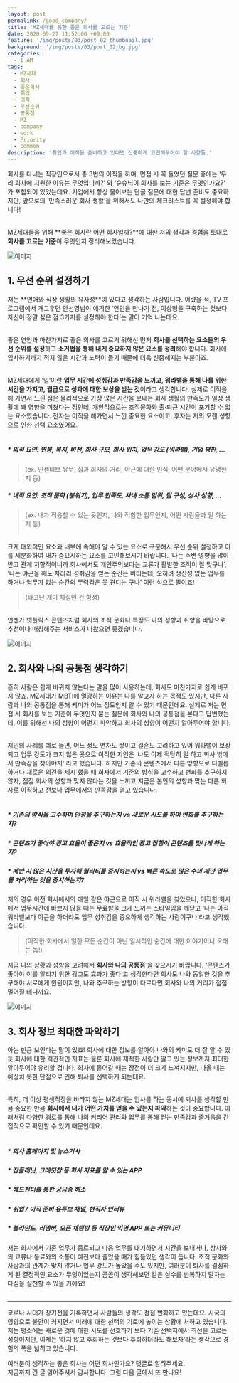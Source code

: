 ```yaml
---
layout: post
permalink: /good_company/
title: 'MZ세대를 위한 좋은 회사를 고르는 기준'
date: 2020-09-27 11:52:00 +09:00
feature: '/img/posts/03/post_02_thumbnail.jpg'
background: '/img/posts/03/post_02_bg.jpg'
categories:
  - I AM
tags:
  - MZ세대
  - 회사
  - 좋은회사
  - 취업
  - 이직
  - 우선순위
  - 공통점
  - MZ
  - company
  - work
  - Priority
  - common
description: '취업과 이직을 준비하고 있다면 신중하게 고민해두어야 할 사항들.'
---
```


<p> 회사를 다니는 직장인으로서 총 3번의 이직을 하며, 면접 시 꼭 들었던 질문 중에는 ‘우리 회사에 지원한 이유는 무엇입니까?’ 와 ‘숲숲님이 회사를 보는 기준은 무엇인가요?’ 가 포함되어 있었는데요. 기업에서 항상 물어보는 단골 질문에 대한 답변 준비도 중요하지만, 앞으로의 ‘만족스러운 회사 생활’을 위해서도 나만의 체크리스트를 꼭 설정해야 합니다! <br><br>

MZ세대들을 위해 **좋은 회사란 어떤 회사일까?**에 대한 저의 생각과 경험을 토대로 **회사를 고르는 기준**이 무엇인지 정리해보았습니다.</p>


![이미지](/img/posts/03/01.jpg)

## 1. 우선 순위 설정하기 <br>

<p>저는 **연애와 직장 생활의 유사성**이 있다고 생각하는 사람입니다. 어렸을 적, TV 프로그램에서 개그우먼 안선영님이 얘기한 ‘연인을 만나기 전, 이상형을 구축하는 것보다 자신이 정말 싫은 점 3가지를 설정해야 한다’는 말이 기억 나는데요. <br><br>

좋은 연인과 마찬가지로 좋은 회사를 고르기 위해선 먼저 **회사를 선택하는 요소들의 우선 순위를 설정**하고 **소거법을 통해 내게 중요하지 않은 요소를 정리**해야 합니다. 회사에 입사하기까지 적지 않은 시간과 노력이 들기 때문에 더욱 신중해지는 부분이죠.<br><br>

MZ세대에게 ‘일’이란 **업무 시간에 성취감과 만족감을 느끼고, 워라밸을 통해 나를 위한 시간을 가지고, 월급으로 성과에 대한 보상을 받는 것**이라고 생각합니다. 실제로 이직을 해 가면서 느낀 점은 물리적으로 가장 많은 시간을 보내는 회사 생활의 만족도가 일상 생활에 꽤 영향을 미쳤다는 점인데, 개인적으로는 조직문화와 출·퇴근 시간이 포기할 수 없는 요소였습니다. 전자는 이직을 해가면서 느낀 중요한 요소이고, 후자는 저의 오랜 성향으로 인한 선택 요소였어요.<br><br>

##### * 외적 요인: 연봉, 복지, 비전, 회사 규모, 회사 위치, 업무 강도 (워라밸), 기업 평판, … <br>
> (ex. 인센티브 유무, 집과 회사의 거리, 야근에 대한 인식, 어떤 분야에서 유명한지 등) <br>

##### * 내적 요인: 조직 문화 (분위기), 업무 만족도, 사내 소통 범위, 팀 구성, 상사 성향, … <br>
> (ex. 내가 적응할 수 있는 곳인지, 나와 적합한 업무인지, 어떤 사람들과 일 하는지 등) <br><br>

크게 대외적인 요소와 내부에 속해야 알 수 있는 요소로 구분해서 우선 순위 설정하고 이를 세분화하여 내가 중요시하는 요소를 고민해보시기 바랍니다. ‘나는 주변 영향을 많이 받고 관계 지향적이니까 회사에서도 개인주의보다는 교류가 활발한 조직이 잘 맞구나’, ‘나는 야근을 해도 차라리 성취감을 얻는 순간은 버티는데, 오히려 생산성 없는 업무를 하거나 업무가 없는 순간의 무력감은 못 견디는 구나’ 이런 식으로 말이죠! <br>
> (타고난 개미 체질인 건 함정) <br><br>

언젠가 넷플릭스 콘텐츠처럼 회사의 조직 문화나 특징도 나의 성향과 취향을 바탕으로 추천이나 매칭해주는 서비스가 나왔으면 좋겠습니다. </p>

![이미지](/img/posts/03/02.jpg)

## 2. 회사와 나의 공통점 생각하기 <br>

<p>흔히 사람은 쉽게 바뀌지 않는다는 말을 많이 사용하는데, 회사도 마찬가지로 쉽게 바뀌지 않죠. MZ세대가 MBTI에 열광하는 이유는 나를 알고자 하는 목적도 있지만, 다른 사람과 나의 공통점을 통해 케미가 어느 정도인지 알 수 있기 때문인데요. 실제로 저는 면접 시 회사를 보는 기준이 무엇인지 묻는 질문에 회사와 나의 공통점을 본다고 답변했는데, 이를 위해선 나의 성향이 어떤지 파악하고 회사의 성향이 어떤지 알아두어야 합니다. <br><br>

지인의 사례를 예로 들면, 어느 정도 연차도 쌓이고 결혼도 고려하고 있어 워라밸이 보장되고 업무 강도가 크지 않은 곳으로 이직한 지인은 ‘나도 이제 적당히 일 하고 회사 밖에서 만족감을 찾아야지’ 라고 했습니다. 하지만 기존의 콘텐츠에서 다른 방향으로 디벨롭하거나 새로운 의견을 제시 했을 때 회사에서 기존의 방식을 고수하고 변화를 추구하지 않자, 점점 회사의 성향과 맞지 않다는 것을 느끼고 지금은 본인의 성향과 맞는 다른 회사로 이직하고 전보다 업무에서의 만족감을 얻고 있습니다. <br><br>

##### * 기존의 방식을 고수하며 안정을 추구하는지 vs 새로운 시도를 하며 변화를 추구하는지? <br>
##### * 콘텐츠가 좋아야 광고 효율이 좋은지 vs 효율적인 광고 집행이 콘텐츠를 빛나게 하는지? <br>
##### * 제안 시 많은 시간을 투자해 퀄리티를 중시하는지 vs 빠른 속도로 많은 수의 제안 업무를 처리하는 것을 중시하는지? <br>

저의 경우 이전 회사에서의 매일 같은 야근으로 이직 시 워라밸을 찾았으나, 이직한 회사에서 업무시간에 바쁘지 않을 때는 무료함을 크게 느끼는 스타일임을 깨닫고 ‘나는 아직 워라밸보다 야근을 하더라도 업무 성취감을 중요하게 생각하는 사람이구나’라고 생각했습니다. <br>
> (이직한 회사에서 일한 모든 순간이 아닌 일시적인 순간에 대한 이야기이니 오해는 놉!) <br>

지금 나의 상황과 성향을 고려해서 **회사와 나의 공통점** 을 찾으시기 바랍니다. ‘콘텐츠가 좋아야 이를 알리기 위한 광고도 효과가 좋다’고 생각한다면 회사도 나와 동일한 것을 추구해야 서로에게 윈윈이지만, 나와 추구하는 방향이 다르다면 회사와 나의 거리가 점점 멀어질 테니까요. </p>

![이미지](/img/posts/03/03.jpg)

## 3. 회사 정보 최대한 파악하기
<p>아는 만큼 보인다는 말이 있죠! 회사에 대한 정보를 알아야 나와의 케미도 더 잘 알 수 있듯 회사에 대한 객관적인 지표는 물론 회사에 재직한 사람만 알고 있는 정보까지 최대한 알아두어야 유리할 겁니다. 회사에 들어갈 때는 장점이 더 크게 느껴지지만, 나올 때는 예상치 못한 단점으로 인해 퇴사를 선택하게 되는데요. <br><br>

특히, 더 이상 평생직장을 바라지 않는 MZ세대는 입사를 하는 동시에 퇴사를 생각할 만큼 중요한 만큼 **회사에서 내가 어떤 가치를 얻을 수 있는지 파악**하는 것이 중요합니다. 아래처럼 다양한 경로를 통해 나의 커리어 관리와 업무를 통해 얻는 만족감과 즐거움을 간접적으로 확인할 수 있기 때문인데요. <br><br>

##### * 회사 홈페이지 및 뉴스기사 <br>
##### * 잡플래닛, 크레딧잡 등 회사 지표를 알 수 있는 APP <br>
##### * 헤드헌터를 통한 궁금증 해소 <br>
##### * 취업 / 이직 준비 유튜브 채널, 현직자 인터뷰 <br>
##### * 블라인드, 리멤버, 오픈 채팅방 등 직장인 익명 APP 또는 커뮤니티 <br>

저는 회사에서 기존 업무가 종료되고 다음 업무를 대기하면서 시간을 보내거나, 상사와의 교류나 동료와의 소통이 예전보다 줄었을 때가 힘들었던 생각이 듭니다. 조직 문화와 사람과의 관계가 맞지 않거나 업무 강도가 높았을 수도 있지만, 여러분이 퇴사를 결심하게 된 결정적인 요소가 무엇이었는지 곰곰이 생각해보면 같은 실수를 반복하지 말자는 다짐을 실천할 수 있을 거에요! <br><br>

---

코로나 시대가 장기전을 기록하면서 사람들의 생각도 점점 변화하고 있는데요. 시국의 영향으로 불안이 커지면서 미래에 대한 선택의 기로에 놓이는 상황에 처하고 있습니다. 저는 평소에는 새로운 것에 대한 시도를 선호하기 보다 기존 선택지에서 최선을 고르는 성향이지만, 이제는 ‘하지 않고 후회하는 것보다 후회하더라도 해보자’라는 생각으로 경험의 폭을 넓히고 있습니다. </p>

여러분이 생각하는 좋은 회사는 어떤 회사인가요? 댓글로 알려주세요.<br>
지금까지 긴 글 읽어주셔서 감사합니다. 그럼 다음 글에서 또 만나요!<br>
